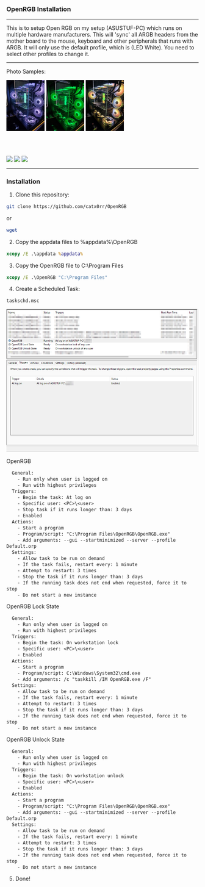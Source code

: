### OpenRGB Installation

---

This is to setup Open RGB on my setup (ASUSTUF-PC) which runs on multiple hardware manufacturers. This will 'sync' all ARGB headers from the mother board to the mouse, keyboard and other peripherals that runs with ARGB. It will only use the default profile, which is (LED White). You need to select other profiles to change it.

---

Photo Samples:

<p float="left">
  <img src="https://github.com/catx0rr/OpenRGB/blob/master/images/default.jpg" width="100" />
  <img src="https://github.com/catx0rr/OpenRGB/blob/master/images/hacker_lite.jpg" width="100" /> 
  <img src="https://github.com/catx0rr/OpenRGB/blob/master/images/chroma_oak.jpg" width="100" />
</p>
<br></br>
<p float="left">
  <img src="/img1.png" width="100" />
  <img src="/img2.png" width="100" /> 
  <img src="/img3.png" width="100" />
</p>

---

### Installation

1. Clone this repository:

```sh
git clone https://github.com/catx0rr/OpenRGB
```

or 

```powershell
wget 
```

2. Copy the appdata files to %appdata%\OpenRGB

```cmd
xcopy /E .\appdata %appdata%
```

3. Copy the OpenRGB file to C:\Program Files

```cmd
xcopy /E .\OpenRGB "C:\Program Files"
```

4. Create a Scheduled Task:

```cmd
taskschd.msc
```

![task scheduler](https://github.com/catx0rr/OpenRGB/blob/master/images/task.png)

OpenRGB
```
  General:
    - Run only when user is logged on
    - Run with highest privileges
  Triggers:
    - Begin the task: At log on
    - Specific user: <PC>\<user>
    - Stop task if it runs longer than: 3 days
    - Enabled
  Actions:
    - Start a program
    - Program/script: "C:\Program Files\OpenRGB\OpenRGB.exe"
    - Add arguments: --gui --startminimized --server --profile Default.orp
  Settings:
    - Allow task to be run on demand
    - If the task fails, restart every: 1 minute
    - Attempt to restart: 3 times
    - Stop the task if it runs longer than: 3 days
    - If the running task does not end when requested, force it to stop
    - Do not start a new instance
```

OpenRGB Lock State
```
  General:
    - Run only when user is logged on
    - Run with highest privileges
  Triggers:
    - Begin the task: On workstation lock
    - Specific user: <PC>\<user>
    - Enabled
  Actions:
    - Start a program
    - Program/script: C:\Windows\System32\cmd.exe
    - Add arguments: /c "taskkill /IM OpenRGB.exe /F"
  Settings:
    - Allow task to be run on demand
    - If the task fails, restart every: 1 minute
    - Attempt to restart: 3 times
    - Stop the task if it runs longer than: 3 days
    - If the running task does not end when requested, force it to stop
    - Do not start a new instance
```

OpenRGB Unlock State
```
  General:
    - Run only when user is logged on
    - Run with highest privileges
  Triggers:
    - Begin the task: On workstation unlock
    - Specific user: <PC>\<user>
    - Enabled
  Actions:
    - Start a program
    - Program/script: "C:\Program Files\OpenRGB\OpenRGB.exe"
    - Add arguments: --gui --startminimized --server --profile Default.orp
  Settings:
    - Allow task to be run on demand
    - If the task fails, restart every: 1 minute
    - Attempt to restart: 3 times
    - Stop the task if it runs longer than: 3 days
    - If the running task does not end when requested, force it to stop
    - Do not start a new instance
```


5. Done!
